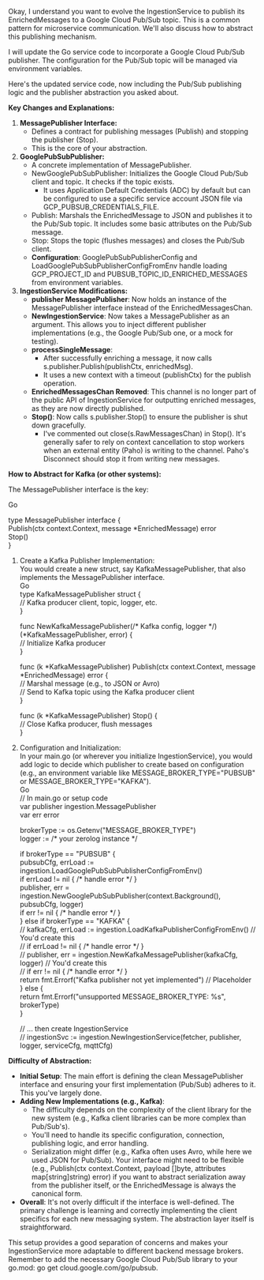 Okay, I understand you want to evolve the IngestionService to publish its EnrichedMessages to a Google Cloud Pub/Sub topic. This is a common pattern for microservice communication. We'll also discuss how to abstract this publishing mechanism.

I will update the Go service code to incorporate a Google Cloud Pub/Sub publisher. The configuration for the Pub/Sub topic will be managed via environment variables.

Here's the updated service code, now including the Pub/Sub publishing logic and the publisher abstraction you asked about.

**Key Changes and Explanations:**

1. **MessagePublisher Interface:**
    * Defines a contract for publishing messages (Publish) and stopping the publisher (Stop).
    * This is the core of your abstraction.
2. **GooglePubSubPublisher:**
    * A concrete implementation of MessagePublisher.
    * NewGooglePubSubPublisher: Initializes the Google Cloud Pub/Sub client and topic. It checks if the topic exists.
        * It uses Application Default Credentials (ADC) by default but can be configured to use a specific service account JSON file via GCP\_PUBSUB\_CREDENTIALS\_FILE.
    * Publish: Marshals the EnrichedMessage to JSON and publishes it to the Pub/Sub topic. It includes some basic attributes on the Pub/Sub message.
    * Stop: Stops the topic (flushes messages) and closes the Pub/Sub client.
    * **Configuration**: GooglePubSubPublisherConfig and LoadGooglePubSubPublisherConfigFromEnv handle loading GCP\_PROJECT\_ID and PUBSUB\_TOPIC\_ID\_ENRICHED\_MESSAGES from environment variables.
3. **IngestionService Modifications:**
    * **publisher MessagePublisher**: Now holds an instance of the MessagePublisher interface instead of the EnrichedMessagesChan.
    * **NewIngestionService**: Now takes a MessagePublisher as an argument. This allows you to inject different publisher implementations (e.g., the Google Pub/Sub one, or a mock for testing).
    * **processSingleMessage**:
        * After successfully enriching a message, it now calls s.publisher.Publish(publishCtx, enrichedMsg).
        * It uses a new context with a timeout (publishCtx) for the publish operation.
    * **EnrichedMessagesChan Removed**: This channel is no longer part of the public API of IngestionService for outputting enriched messages, as they are now directly published.
    * **Stop()**: Now calls s.publisher.Stop() to ensure the publisher is shut down gracefully.
        * I've commented out close(s.RawMessagesChan) in Stop(). It's generally safer to rely on context cancellation to stop workers when an external entity (Paho) is writing to the channel. Paho's Disconnect should stop it from writing new messages.

**How to Abstract for Kafka (or other systems):**

The MessagePublisher interface is the key:

Go

type MessagePublisher interface {  
Publish(ctx context.Context, message \*EnrichedMessage) error  
Stop()  
}

1. Create a Kafka Publisher Implementation:  
   You would create a new struct, say KafkaMessagePublisher, that also implements the MessagePublisher interface.  
   Go  
   type KafkaMessagePublisher struct {  
   // Kafka producer client, topic, logger, etc.  
   }

   func NewKafkaMessagePublisher(/\* Kafka config, logger \*/) (\*KafkaMessagePublisher, error) {  
   // Initialize Kafka producer  
   }

   func (k \*KafkaMessagePublisher) Publish(ctx context.Context, message \*EnrichedMessage) error {  
   // Marshal message (e.g., to JSON or Avro)  
   // Send to Kafka topic using the Kafka producer client  
   }

   func (k \*KafkaMessagePublisher) Stop() {  
   // Close Kafka producer, flush messages  
   }

2. Configuration and Initialization:  
   In your main.go (or wherever you initialize IngestionService), you would add logic to decide which publisher to create based on configuration (e.g., an environment variable like MESSAGE\_BROKER\_TYPE="PUBSUB" or MESSAGE\_BROKER\_TYPE="KAFKA").  
   Go  
   // In main.go or setup code  
   var publisher ingestion.MessagePublisher  
   var err error

   brokerType := os.Getenv("MESSAGE\_BROKER\_TYPE")  
   logger := /\* your zerolog instance \*/

   if brokerType \== "PUBSUB" {  
   pubsubCfg, errLoad := ingestion.LoadGooglePubSubPublisherConfigFromEnv()  
   if errLoad \!= nil { /\* handle error \*/ }  
   publisher, err \= ingestion.NewGooglePubSubPublisher(context.Background(), pubsubCfg, logger)  
   if err \!= nil { /\* handle error \*/ }  
   } else if brokerType \== "KAFKA" {  
   // kafkaCfg, errLoad := ingestion.LoadKafkaPublisherConfigFromEnv() // You'd create this  
   // if errLoad \!= nil { /\* handle error \*/ }  
   // publisher, err \= ingestion.NewKafkaMessagePublisher(kafkaCfg, logger) // You'd create this  
   // if err \!= nil { /\* handle error \*/ }  
   return fmt.Errorf("Kafka publisher not yet implemented") // Placeholder  
   } else {  
   return fmt.Errorf("unsupported MESSAGE\_BROKER\_TYPE: %s", brokerType)  
   }

   // ... then create IngestionService  
   // ingestionSvc := ingestion.NewIngestionService(fetcher, publisher, logger, serviceCfg, mqttCfg)

**Difficulty of Abstraction:**

* **Initial Setup**: The main effort is defining the clean MessagePublisher interface and ensuring your first implementation (Pub/Sub) adheres to it. This you've largely done.
* **Adding New Implementations (e.g., Kafka)**:
    * The difficulty depends on the complexity of the client library for the new system (e.g., Kafka client libraries can be more complex than Pub/Sub's).
    * You'll need to handle its specific configuration, connection, publishing logic, and error handling.
    * Serialization might differ (e.g., Kafka often uses Avro, while here we used JSON for Pub/Sub). Your interface might need to be flexible (e.g., Publish(ctx context.Context, payload \[\]byte, attributes map\[string\]string) error) if you want to abstract serialization away from the publisher itself, or the EnrichedMessage is always the canonical form.
* **Overall**: It's not overly difficult if the interface is well-defined. The primary challenge is learning and correctly implementing the client specifics for each new messaging system. The abstraction layer itself is straightforward.

This setup provides a good separation of concerns and makes your IngestionService more adaptable to different backend message brokers. Remember to add the necessary Google Cloud Pub/Sub library to your go.mod: go get cloud.google.com/go/pubsub.